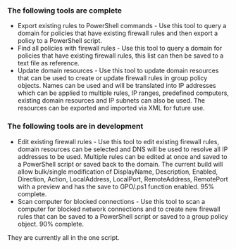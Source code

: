 ### The following tools are complete
 - Export existing rules to PowerShell commands - Use this tool to query a domain for policies that have existing firewall rules and then export a policy to a PowerShell script.
 - Find all policies with firewall rules - Use this tool to query a domain for policies that have existing firewall rules, this list can then be saved to a text file as reference.
 - Update domain resources - Use this tool to update domain resources that can be used to create or update firewall rules in group policy objects. Names can be used and will be translated into IP addresses which can be applied to multiple rules, IP ranges, predefined computers, existing domain resources and IP subnets can also be used. The resources can be exported and imported via XML for future use.
### The following tools are in development
 - Edit existing firewall rules - Use this tool to edit existing firewall rules, domain resources can be selected and DNS will be used to resolve all IP addresses to be used. Multiple rules can be edited at once and saved to a PowerShell script or saved back to the domain.
The current build will allow bulk/single modification of DisplayName, Description, Enabled, Direction, Action, LocalAddress, LocalPort, RemoteAddress, RemotePort with a preview and has the save to GPO/.ps1 function enabled. 95% complete.
 - Scan computer for blocked connections - Use this tool to scan a computer for blocked network connections and to create new firewall rules that can be saved to a PowerShell script or saved to a group policy object. 90% complete.
 
They are currently all in the one script.
